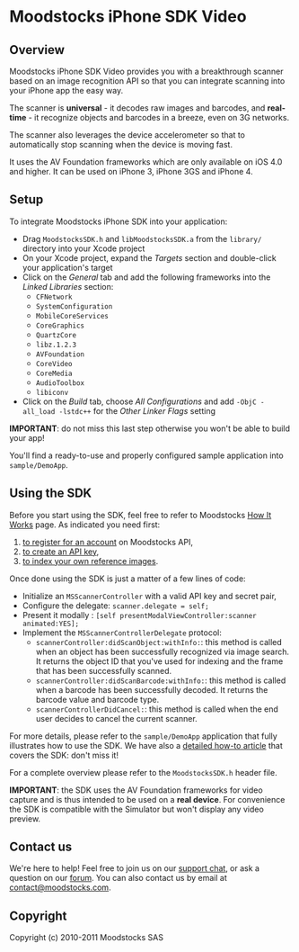# Moodstocks iPhone SDK Video

## Overview

Moodstocks iPhone SDK Video provides you with a breakthrough scanner based on an image recognition API so that you can integrate scanning into your iPhone app the easy way.

The scanner is **universal** - it decodes raw images and barcodes, and **real-time** - it recognize objects and barcodes in a breeze, even on 3G networks.

The scanner also leverages the device accelerometer so that to automatically stop scanning when the device is moving fast.

It uses the AV Foundation frameworks which are only available on iOS 4.0 and higher. It can be used on iPhone 3, iPhone 3GS and iPhone 4.

## Setup

To integrate Moodstocks iPhone SDK into your application:

*   Drag `MoodstocksSDK.h` and `libMoodstocksSDK.a` from the `library/` directory into your Xcode project
*   On your Xcode project, expand the _Targets_ section and double-click your application's target
*   Click on the _General_ tab and add the following frameworks into the _Linked Libraries_ section:
	*   `CFNetwork`
	*   `SystemConfiguration`
	*   `MobileCoreServices`
	*   `CoreGraphics`
	*   `QuartzCore`
	*   `libz.1.2.3`
	*   `AVFoundation`
	*   `CoreVideo`
	*   `CoreMedia`
	*   `AudioToolbox`
	*   `libiconv`
*   Click on the _Build_ tab, choose _All Configurations_ and add `-ObjC -all_load -lstdc++` for the _Other Linker Flags_ setting

**IMPORTANT**: do not miss this last step otherwise you won't be able to build your app!

You'll find a ready-to-use and properly configured sample application into `sample/DemoApp`.

## Using the SDK

Before you start using the SDK, feel free to refer to Moodstocks [How It Works](http://www.moodstocks.com/how-it-works/) page. As indicated you need first:

1.   [to register for an account](http://api.moodstocks.com/signup) on Moodstocks API,
2.   [to create an API key](http://extranet.moodstocks.com/access_keys/new),
3.   [to index your own reference images](https://github.com/Moodstocks/moodstocks-api/wiki/api-v2-doc#add-object).

Once done using the SDK is just a matter of a few lines of code:

*   Initialize an `MSScannerController` with a valid API key and secret pair,
*   Configure the delegate: `scanner.delegate = self;`
*   Present it modally : `[self presentModalViewController:scanner animated:YES];`
*   Implement the `MSScannerControllerDelegate` protocol:
	*   `scannerController:didScanObject:withInfo:`: this method is called when an object has been successfully recognized via image search.
	     It returns the object ID that you've used for indexing and the frame that has been successfully scanned.
	*   `scannerController:didScanBarcode:withInfo:`: this method is called when a barcode has been successfully decoded.
	     It returns the barcode value and barcode type.	
	*   `scannerControllerDidCancel:`: this method is called when the end user decides to cancel the current scanner.

For more details, please refer to the `sample/DemoApp` application that fully illustrates how to use the SDK. We have also a [detailed how-to article](https://github.com/Moodstocks/moodstocks-api/wiki/sdk-video-how-it-works) that covers the SDK: don't miss it!

For a complete overview please refer to the `MoodstocksSDK.h` header file.

**IMPORTANT**: the SDK uses the AV Foundation frameworks for video capture and is thus intended to be used on a **real device**. For convenience the SDK is compatible with the Simulator but won't display any video preview.

## Contact us

We're here to help! Feel free to join us on our [support chat](http://moodstocks.campfirenow.com/2416e), or ask a question on our [forum](http://forum.moodstocks.com/). You can also contact us by email at
<a href="m&#x61;&#x69;l&#116;&#111;:&#x63;&#x6F;&#110;&#x74;&#097;&#099;&#x74;&#064;&#109;&#x6F;&#x6F;&#x64;&#115;&#x74;&#111;&#099;&#x6B;s&#x2E;&#099;&#x6F;&#109;">&#x63;&#x6F;&#110;&#x74;&#097;&#099;&#x74;&#064;&#109;&#x6F;&#x6F;&#x64;&#115;&#x74;&#111;&#099;&#x6B;s&#x2E;&#099;&#x6F;&#109;</a>.

## Copyright

Copyright (c) 2010-2011 Moodstocks SAS
